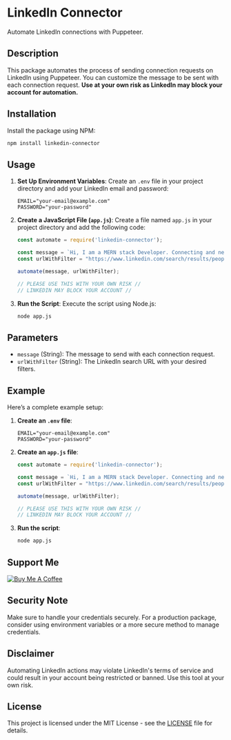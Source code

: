 
# LinkedIn Connector

Automate LinkedIn connections with Puppeteer.

## Description

This package automates the process of sending connection requests on LinkedIn using Puppeteer. You can customize the message to be sent with each connection request. **Use at your own risk as LinkedIn may block your account for automation.**

## Installation

Install the package using NPM:

```bash
npm install linkedin-connector
```

## Usage

1. **Set Up Environment Variables**:
   Create an `.env` file in your project directory and add your LinkedIn email and password:

   ```
   EMAIL="your-email@example.com"
   PASSWORD="your-password"
   ```

2. **Create a JavaScript File (`app.js`)**:
   Create a file named `app.js` in your project directory and add the following code:

   ```javascript
   const automate = require('linkedin-connector');

   const message = `Hi, I am a MERN stack Developer. Connecting and networking with people in the field will help me land a job and expand my professional network. I would love to connect with you.\n\nThanks\n[Your Name]`;
   const urlWithFilter = "https://www.linkedin.com/search/results/people/?keywords=your-keywords";

   automate(message, urlWithFilter);

   // PLEASE USE THIS WITH YOUR OWN RISK //
   // LINKEDIN MAY BLOCK YOUR ACCOUNT //
   ```

3. **Run the Script**:
   Execute the script using Node.js:

   ```bash
   node app.js
   ```

## Parameters

- `message` (String): The message to send with each connection request.
- `urlWithFilter` (String): The LinkedIn search URL with your desired filters.

## Example

Here’s a complete example setup:

1. **Create an `.env` file**:

   ```
   EMAIL="your-email@example.com"
   PASSWORD="your-password"
   ```

2. **Create an `app.js` file**:

   ```javascript
   const automate = require('linkedin-connector');

   const message = `Hi, I am a MERN stack Developer. Connecting and networking with people in the field will help me land a job and expand my professional network. I would love to connect with you.\n\nThanks\n[Your Name]`;
   const urlWithFilter = "https://www.linkedin.com/search/results/people/?keywords=your-keywords";

   automate(message, urlWithFilter);

   // PLEASE USE THIS WITH YOUR OWN RISK //
   // LINKEDIN MAY BLOCK YOUR ACCOUNT //
   ```

3. **Run the script**:

   ```bash
   node app.js
   ```

## Support Me 

[![Buy Me A Coffee](https://img.shields.io/badge/Donate-Buy_Me_A_Coffee-yellow.svg)](https://shorturl.at/SpMRB)

## Security Note

Make sure to handle your credentials securely. For a production package, consider using environment variables or a more secure method to manage credentials.

## Disclaimer

Automating LinkedIn actions may violate LinkedIn's terms of service and could result in your account being restricted or banned. Use this tool at your own risk.

## License

This project is licensed under the MIT License - see the [LICENSE](LICENSE) file for details.
```
